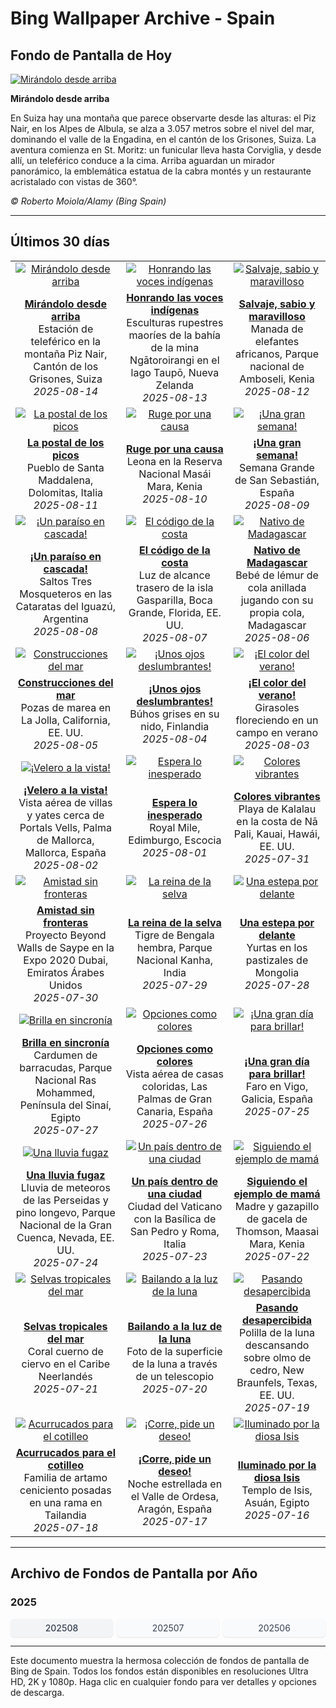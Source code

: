# Bing Wallpaper Archive - Spain

## Fondo de Pantalla de Hoy

[![Mirándolo desde arriba](https://www.bing.com/th?id=OHR.PizNairPeak_ES-ES4449735655_UHD.jpg&pid=hp&w=2560)](https://bing.codexun.com/es/detail/20250814)

**Mirándolo desde arriba**

En Suiza hay una montaña que parece observarte desde las alturas: el Piz Nair, en los Alpes de Albula, se alza a 3.057 metros sobre el nivel del mar, dominando el valle de la Engadina, en el cantón de los Grisones, Suiza. La aventura comienza en St. Moritz: un funicular lleva hasta Corviglia, y desde allí, un teleférico conduce a la cima. Arriba aguardan un mirador panorámico, la emblemática estatua de la cabra montés y un restaurante acristalado con vistas de 360°.

*© Roberto Moiola/Alamy (Bing Spain)*

---

## Últimos 30 días

| | | |
|:---:|:---:|:---:|
| [![Mirándolo desde arriba](https://www.bing.com/th?id=OHR.PizNairPeak_ES-ES4449735655_UHD.jpg&pid=hp&w=2560)](https://bing.codexun.com/es/detail/20250814) | [![Honrando las voces indígenas](https://www.bing.com/th?id=OHR.MaoriRock_ES-ES4316358547_UHD.jpg&pid=hp&w=2560)](https://bing.codexun.com/es/detail/20250813) | [![Salvaje, sabio y maravilloso](https://www.bing.com/th?id=OHR.KenyaElephants_ES-ES4146810031_UHD.jpg&pid=hp&w=2560)](https://bing.codexun.com/es/detail/20250812) | 
| **[Mirándolo desde arriba](https://bing.codexun.com/es/detail/20250814)**<br>Estación de teleférico en la montaña Piz Nair, Cantón de los Grisones, Suiza<br>*2025-08-14* | **[Honrando las voces indígenas](https://bing.codexun.com/es/detail/20250813)**<br>Esculturas rupestres maoríes de la bahía de la mina Ngātoroirangi en el lago Taupō, Nueva Zelanda<br>*2025-08-13* | **[Salvaje, sabio y maravilloso](https://bing.codexun.com/es/detail/20250812)**<br>Manada de elefantes africanos, Parque nacional de Amboseli, Kenia<br>*2025-08-12* | 
| [![La postal de los picos](https://www.bing.com/th?id=OHR.SantaMaddalena_ES-ES3834895860_UHD.jpg&pid=hp&w=2560)](https://bing.codexun.com/es/detail/20250811) | [![Ruge por una causa](https://www.bing.com/th?id=OHR.LionessKenya_ES-ES3481015675_UHD.jpg&pid=hp&w=2560)](https://bing.codexun.com/es/detail/20250810) | [![¡Una gran semana!](https://www.bing.com/th?id=OHR.SanSebastianBigWeek_ES-ES3382774844_UHD.jpg&pid=hp&w=2560)](https://bing.codexun.com/es/detail/20250809) | 
| **[La postal de los picos](https://bing.codexun.com/es/detail/20250811)**<br>Pueblo de Santa Maddalena, Dolomitas, Italia<br>*2025-08-11* | **[Ruge por una causa](https://bing.codexun.com/es/detail/20250810)**<br>Leona en la Reserva Nacional Masái Mara, Kenia<br>*2025-08-10* | **[¡Una gran semana!](https://bing.codexun.com/es/detail/20250809)**<br>Semana Grande de San Sebastián, España<br>*2025-08-09* | 
| [![¡Un paraíso en cascada!](https://www.bing.com/th?id=OHR.IguazuArgentina_ES-ES1410228495_UHD.jpg&pid=hp&w=2560)](https://bing.codexun.com/es/detail/20250808) | [![El código de la costa](https://www.bing.com/th?id=OHR.GasparillaLight_ES-ES4564834622_UHD.jpg&pid=hp&w=2560)](https://bing.codexun.com/es/detail/20250807) | [![Nativo de Madagascar](https://www.bing.com/th?id=OHR.BabyLemur_ES-ES4465039868_UHD.jpg&pid=hp&w=2560)](https://bing.codexun.com/es/detail/20250806) | 
| **[¡Un paraíso en cascada!](https://bing.codexun.com/es/detail/20250808)**<br>Saltos Tres Mosqueteros en las Cataratas del Iguazú, Argentina<br>*2025-08-08* | **[El código de la costa](https://bing.codexun.com/es/detail/20250807)**<br>Luz de alcance trasero de la isla Gasparilla, Boca Grande, Florida, EE. UU.<br>*2025-08-07* | **[Nativo de Madagascar](https://bing.codexun.com/es/detail/20250806)**<br>Bebé de lémur de cola anillada jugando con su propia cola, Madagascar<br>*2025-08-06* | 
| [![Construcciones del mar](https://www.bing.com/th?id=OHR.CaliforniaTidepool_ES-ES4288360628_UHD.jpg&pid=hp&w=2560)](https://bing.codexun.com/es/detail/20250805) | [![¡Unos ojos deslumbrantes!](https://www.bing.com/th?id=OHR.LaplandOwl_ES-ES4200843569_UHD.jpg&pid=hp&w=2560)](https://bing.codexun.com/es/detail/20250804) | [![¡El color del verano!](https://www.bing.com/th?id=OHR.HappySunflower_ES-ES4115334134_UHD.jpg&pid=hp&w=2560)](https://bing.codexun.com/es/detail/20250803) | 
| **[Construcciones del mar](https://bing.codexun.com/es/detail/20250805)**<br>Pozas de marea en La Jolla, California, EE. UU.<br>*2025-08-05* | **[¡Unos ojos deslumbrantes!](https://bing.codexun.com/es/detail/20250804)**<br>Búhos grises en su nido, Finlandia<br>*2025-08-04* | **[¡El color del verano!](https://bing.codexun.com/es/detail/20250803)**<br>Girasoles floreciendo en un campo en verano<br>*2025-08-03* | 
| [![¡Velero a la vista!](https://www.bing.com/th?id=OHR.MallorcaSumerYacht_ES-ES6937239924_UHD.jpg&pid=hp&w=2560)](https://bing.codexun.com/es/detail/20250802) | [![Espera lo inesperado](https://www.bing.com/th?id=OHR.EdinburghFringe_ES-ES3946944974_UHD.jpg&pid=hp&w=2560)](https://bing.codexun.com/es/detail/20250801) | [![Colores vibrantes](https://www.bing.com/th?id=OHR.NaPaliKauai_ES-ES3845188228_UHD.jpg&pid=hp&w=2560)](https://bing.codexun.com/es/detail/20250731) | 
| **[¡Velero a la vista!](https://bing.codexun.com/es/detail/20250802)**<br>Vista aérea de villas y yates cerca de Portals Vells, Palma de Mallorca, Mallorca, España<br>*2025-08-02* | **[Espera lo inesperado](https://bing.codexun.com/es/detail/20250801)**<br>Royal Mile, Edimburgo, Escocia<br>*2025-08-01* | **[Colores vibrantes](https://bing.codexun.com/es/detail/20250731)**<br>Playa de Kalalau en la costa de Nā Pali, Kauai, Hawái, EE. UU.<br>*2025-07-31* | 
| [![Amistad sin fronteras](https://www.bing.com/th?id=OHR.SaypeDubai_ES-ES3758779799_UHD.jpg&pid=hp&w=2560)](https://bing.codexun.com/es/detail/20250730) | [![La reina de la selva](https://www.bing.com/th?id=OHR.TigerDay_ES-ES3628698464_UHD.jpg&pid=hp&w=2560)](https://bing.codexun.com/es/detail/20250729) | [![Una estepa por delante](https://www.bing.com/th?id=OHR.MongoliaYurts_ES-ES3504301374_UHD.jpg&pid=hp&w=2560)](https://bing.codexun.com/es/detail/20250728) | 
| **[Amistad sin fronteras](https://bing.codexun.com/es/detail/20250730)**<br>Proyecto Beyond Walls de Saype en la Expo 2020 Dubai, Emiratos Árabes Unidos<br>*2025-07-30* | **[La reina de la selva](https://bing.codexun.com/es/detail/20250729)**<br>Tigre de Bengala hembra, Parque Nacional Kanha, India<br>*2025-07-29* | **[Una estepa por delante](https://bing.codexun.com/es/detail/20250728)**<br>Yurtas en los pastizales de Mongolia<br>*2025-07-28* | 
| [![Brilla en sincronía](https://www.bing.com/th?id=OHR.BlackfinBarracuda_ES-ES3397140891_UHD.jpg&pid=hp&w=2560)](https://bing.codexun.com/es/detail/20250727) | [![Opciones como colores](https://www.bing.com/th?id=OHR.LasPalmas_ES-ES3269515440_UHD.jpg&pid=hp&w=2560)](https://bing.codexun.com/es/detail/20250726) | [![¡Una gran día para brillar!](https://www.bing.com/th?id=OHR.GaliciaDay_ES-ES2507386877_UHD.jpg&pid=hp&w=2560)](https://bing.codexun.com/es/detail/20250725) | 
| **[Brilla en sincronía](https://bing.codexun.com/es/detail/20250727)**<br>Cardumen de barracudas, Parque Nacional Ras Mohammed, Península del Sinaí, Egipto<br>*2025-07-27* | **[Opciones como colores](https://bing.codexun.com/es/detail/20250726)**<br>Vista aérea de casas coloridas, Las Palmas de Gran Canaria, España<br>*2025-07-26* | **[¡Una gran día para brillar!](https://bing.codexun.com/es/detail/20250725)**<br>Faro en Vigo, Galicia, España<br>*2025-07-25* | 
| [![Una lluvia fugaz](https://www.bing.com/th?id=OHR.PerseidsPine_ES-ES6515069919_UHD.jpg&pid=hp&w=2560)](https://bing.codexun.com/es/detail/20250724) | [![Un país dentro de una ciudad](https://www.bing.com/th?id=OHR.VaticanCity_ES-ES7982947243_UHD.jpg&pid=hp&w=2560)](https://bing.codexun.com/es/detail/20250723) | [![Siguiendo el ejemplo de mamá](https://www.bing.com/th?id=OHR.ThomsonGazelle_ES-ES5485485713_UHD.jpg&pid=hp&w=2560)](https://bing.codexun.com/es/detail/20250722) | 
| **[Una lluvia fugaz](https://bing.codexun.com/es/detail/20250724)**<br>Lluvia de meteoros de las Perseidas y pino longevo, Parque Nacional de la Gran Cuenca, Nevada, EE. UU.<br>*2025-07-24* | **[Un país dentro de una ciudad](https://bing.codexun.com/es/detail/20250723)**<br>Ciudad del Vaticano con la Basílica de San Pedro y Roma, Italia<br>*2025-07-23* | **[Siguiendo el ejemplo de mamá](https://bing.codexun.com/es/detail/20250722)**<br>Madre y gazapillo de gacela de Thomson, Maasai Mara, Kenia<br>*2025-07-22* | 
| [![Selvas tropicales del mar](https://www.bing.com/th?id=OHR.AcroporaReef_ES-ES7878732690_UHD.jpg&pid=hp&w=2560)](https://bing.codexun.com/es/detail/20250721) | [![Bailando a la luz de la luna](https://www.bing.com/th?id=OHR.BigMoon_ES-ES7673891948_UHD.jpg&pid=hp&w=2560)](https://bing.codexun.com/es/detail/20250720) | [![Pasando desapercibida](https://www.bing.com/th?id=OHR.MothWeek_ES-ES7594362162_UHD.jpg&pid=hp&w=2560)](https://bing.codexun.com/es/detail/20250719) | 
| **[Selvas tropicales del mar](https://bing.codexun.com/es/detail/20250721)**<br>Coral cuerno de ciervo en el Caribe Neerlandés<br>*2025-07-21* | **[Bailando a la luz de la luna](https://bing.codexun.com/es/detail/20250720)**<br>Foto de la superficie de la luna a través de un telescopio<br>*2025-07-20* | **[Pasando desapercibida](https://bing.codexun.com/es/detail/20250719)**<br>Polilla de la luna descansando sobre olmo de cedro, New Braunfels, Texas, EE. UU.<br>*2025-07-19* | 
| [![Acurrucados para el cotilleo](https://www.bing.com/th?id=OHR.AshyWoodswallow_ES-ES2269692997_UHD.jpg&pid=hp&w=2560)](https://bing.codexun.com/es/detail/20250718) | [![¡Corre, pide un deseo!](https://www.bing.com/th?id=OHR.PerseidasAragon_ES-ES4625376331_UHD.jpg&pid=hp&w=2560)](https://bing.codexun.com/es/detail/20250717) | [![Iluminado por la diosa Isis](https://www.bing.com/th?id=OHR.TemplePhilae_ES-ES6627799153_UHD.jpg&pid=hp&w=2560)](https://bing.codexun.com/es/detail/20250716) | 
| **[Acurrucados para el cotilleo](https://bing.codexun.com/es/detail/20250718)**<br>Familia de artamo ceniciento posadas en una rama en Tailandia<br>*2025-07-18* | **[¡Corre, pide un deseo!](https://bing.codexun.com/es/detail/20250717)**<br>Noche estrellada en el Valle de Ordesa, Aragón, España<br>*2025-07-17* | **[Iluminado por la diosa Isis](https://bing.codexun.com/es/detail/20250716)**<br>Templo de Isis, Asuán, Egipto<br>*2025-07-16* | 


---

## Archivo de Fondos de Pantalla por Año

### 2025
<div style="display: grid; grid-template-columns: repeat(auto-fit, minmax(80px, 1fr)); gap: 6px; margin: 12px 0;">
<a href="https://bing.codexun.com/es/archive/202508" style="padding: 6px 12px; font-size: 14px; border-radius: 6px; box-shadow: 0 1px 2px rgba(0,0,0,0.1); background-color: #f3f4f6; color: #374151; text-decoration: none; text-align: center; transition: background-color 0.2s ease; font-weight: 500;">202508</a>
<a href="https://bing.codexun.com/es/archive/202507" style="padding: 6px 12px; font-size: 14px; border-radius: 6px; box-shadow: 0 1px 2px rgba(0,0,0,0.1); background-color: #f9fafb; color: #374151; text-decoration: none; text-align: center; transition: background-color 0.2s ease;">202507</a>
<a href="https://bing.codexun.com/es/archive/202506" style="padding: 6px 12px; font-size: 14px; border-radius: 6px; box-shadow: 0 1px 2px rgba(0,0,0,0.1); background-color: #f9fafb; color: #374151; text-decoration: none; text-align: center; transition: background-color 0.2s ease;">202506</a>
</div>



---

Este documento muestra la hermosa colección de fondos de pantalla de Bing de Spain. Todos los fondos están disponibles en resoluciones Ultra HD, 2K y 1080p. Haga clic en cualquier fondo para ver detalles y opciones de descarga.
